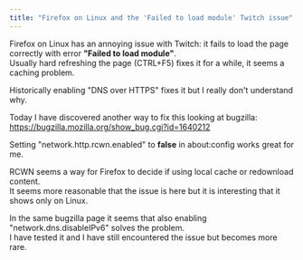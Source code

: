 ```yaml
---
title: "Firefox on Linux and the 'Failed to load module' Twitch issue"
---
```


Firefox on Linux has an annoying issue with Twitch: it fails to load the page correctly with error **"Failed to load module"**.  
Usually hard refreshing the page (CTRL+F5) fixes it for a while, it seems a caching problem.  

Historically enabling "DNS over HTTPS" fixes it but I really don't understand why.  

Today I have discovered another way to fix this looking at bugzilla:  
<https://bugzilla.mozilla.org/show_bug.cgi?id=1640212>  

Setting "network.http.rcwn.enabled" to **false** in about:config works great for me.  

RCWN seems a way for Firefox to decide if using local cache or redownload content.  
It seems more reasonable that the issue is here but it is interesting that it shows only on Linux.  

In the same bugzilla page it seems that also enabling "network.dns.disableIPv6" solves the problem.  
I have tested it and I have still encountered the issue but becomes more rare.  
